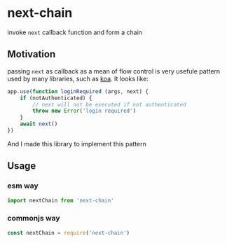 # next-chain
invoke `next` callback function and form a chain

## Motivation

passing `next` as callback as a mean of flow control is very usefule pattern used by many libraries, such as [koa](https://www.npmjs.com/package/koa). It looks like:

```javascript
app.use(function loginRequired (args, next) {
    if (notAuthenticated) {
        // next will not be executed if not authenticated
        throw new Error('login required')
    }
    await next()
})
```

And I made this library to implement this pattern

## Usage

### esm way
```javascript
import nextChain from 'next-chain'
```

### commonjs way
```javascript
const nextChain = require('next-chain')
```
